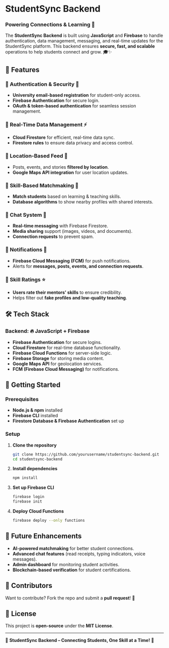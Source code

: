 # StudentSync Backend

### Powering Connections & Learning 🚀

The **StudentSync Backend** is built using **JavaScript** and **Firebase** to handle authentication, data management, messaging, and real-time updates for the StudentSync platform. This backend ensures **secure, fast, and scalable** operations to help students connect and grow. 🎓✨

## 🌟 Features

### 🔹 Authentication & Security 🔑
- **University email-based registration** for student-only access.
- **Firebase Authentication** for secure login.
- **OAuth & token-based authentication** for seamless session management.

### 🔹 Real-Time Data Management ⚡
- **Cloud Firestore** for efficient, real-time data sync.
- **Firestore rules** to ensure data privacy and access control.

### 🔹 Location-Based Feed 📍
- Posts, events, and stories **filtered by location**.
- **Google Maps API integration** for user location updates.

### 🔹 Skill-Based Matchmaking 🤝
- **Match students** based on learning & teaching skills.
- **Database algorithms** to show nearby profiles with shared interests.

### 🔹 Chat System 💬
- **Real-time messaging** with Firebase Firestore.
- **Media sharing** support (images, videos, and documents).
- **Connection requests** to prevent spam.

### 🔹 Notifications 🔔
- **Firebase Cloud Messaging (FCM)** for push notifications.
- Alerts for **messages, posts, events, and connection requests**.

### 🔹 Skill Ratings ⭐
- **Users rate their mentors' skills** to ensure credibility.
- Helps filter out **fake profiles and low-quality teaching**.

## 🛠 Tech Stack
### **Backend:** 🔥 JavaScript + Firebase
- **Firebase Authentication** for secure logins.
- **Cloud Firestore** for real-time database functionality.
- **Firebase Cloud Functions** for server-side logic.
- **Firebase Storage** for storing media content.
- **Google Maps API** for geolocation services.
- **FCM (Firebase Cloud Messaging)** for notifications.

## 🚀 Getting Started
### Prerequisites
- **Node.js & npm** installed
- **Firebase CLI** installed
- **Firestore Database & Firebase Authentication** set up

### Setup
1. **Clone the repository**
   ```sh
   git clone https://github.com/yourusername/studentsync-backend.git
   cd studentsync-backend
   ```
2. **Install dependencies**
   ```sh
   npm install
   ```
3. **Set up Firebase CLI**
   ```sh
   firebase login
   firebase init
   ```
4. **Deploy Cloud Functions**
   ```sh
   firebase deploy --only functions
   ```

## 🎯 Future Enhancements
- **AI-powered matchmaking** for better student connections.
- **Advanced chat features** (read receipts, typing indicators, voice messages).
- **Admin dashboard** for monitoring student activities.
- **Blockchain-based verification** for student certifications.

## 👥 Contributors
Want to contribute? Fork the repo and submit a **pull request**! 🚀

## 📜 License
This project is **open-source** under the **MIT License**.

---

🌟 **StudentSync Backend – Connecting Students, One Skill at a Time!** 🌟

